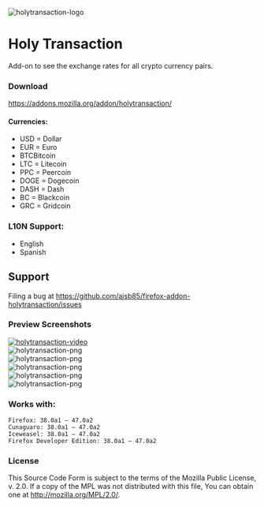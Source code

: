 ![holytransaction-logo](https://raw.github.com/ajsb85/firefox-addon-holytransaction/master/press/logo/ht_logo_small.png "holytransaction")
# Holy Transaction
Add-on to see the exchange rates for all crypto currency pairs.

### Download
https://addons.mozilla.org/addon/holytransaction/

#### Currencies:
* USD = Dollar
* EUR = Euro
* BTCBitcoin
* LTC = Litecoin
* PPC = Peercoin
* DOGE = Dogecoin
* DASH = Dash
* BC = Blackcoin
* GRC = Gridcoin

### L10N Support:
* English
* Spanish

## Support
Filing a bug at https://github.com/ajsb85/firefox-addon-holytransaction/issues

### Preview Screenshots
[![holytransaction-video](http://img.youtube.com/vi/Ajf9vD9XqLA/0.jpg)](http://www.youtube.com/watch?v=Ajf9vD9XqLA) <br/>
![holytransaction-png](https://raw.github.com/ajsb85/firefox-addon-holytransaction/master/press/screens/screen1.png "holytransaction") <br/>
![holytransaction-png](https://raw.github.com/ajsb85/firefox-addon-holytransaction/master/press/screens/screen2.png "holytransaction") <br/>
![holytransaction-png](https://raw.github.com/ajsb85/firefox-addon-holytransaction/master/press/screens/screen3.png "holytransaction") <br/>
![holytransaction-png](https://raw.github.com/ajsb85/firefox-addon-holytransaction/master/press/screens/screen4.png "holytransaction") <br/>
![holytransaction-png](https://raw.github.com/ajsb85/firefox-addon-holytransaction/master/press/screens/screen5.png "holytransaction") 

### Works with:

    Firefox: 38.0a1 – 47.0a2
    Cunaguaro: 38.0a1 – 47.0a2
    Iceweasel: 38.0a1 – 47.0a2
    Firefox Developer Edition: 38.0a1 – 47.0a2

### License
This Source Code Form is subject to the terms of the Mozilla Public
License, v. 2.0. If a copy of the MPL was not distributed with this
file, You can obtain one at http://mozilla.org/MPL/2.0/.
